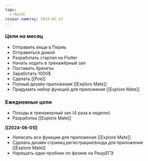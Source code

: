 ```yaml
---
tags:
  - Month
создал заметку: 2024-05-13
---
```

### Цели на месяц
- Отправить вещи в Пермь
- Отправиться домой
- Разработать стартап на Flutter
- Начать ходить в тренажёрный зал
- Поставить брекеты
- Заработать 1000$
- Сделать [[Poe]]
- Полный дизайн приложения [[Explore Mate]]
- Придумать набор функций для приложения [[Explore Mate]]


### Ежедневные цели
- Походы в тренажерный зал (4 раза в неделю)
- Разработка [[Explore Mate]]

**[[2024-06-01]]**
- Написать все функции для приложения [[Explore Mate]]
- Сделать дизайн страниц регистрации/входа для приложения [[Explore Mate]]
- Нарешать один пробник по физике на РешуЕГЭ


